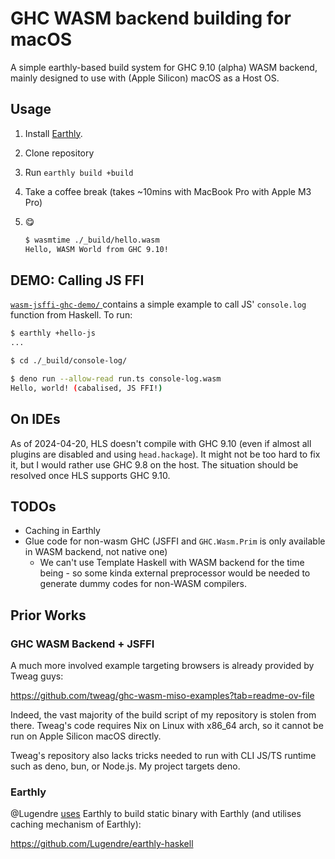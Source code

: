 # GHC WASM backend building for macOS

A simple earthly-based build system for GHC 9.10 (alpha) WASM backend, mainly designed to use with (Apple Silicon) macOS as a Host OS.

## Usage

1. Install [Earthly](https://earthly.dev).
2. Clone repository
3. Run `earthly build +build`
4. Take a coffee break (takes ~10mins with MacBook Pro with Apple M3 Pro)
5. :yum:

    ```bash
    $ wasmtime ./_build/hello.wasm
    Hello, WASM World from GHC 9.10!
    ```

## DEMO: Calling JS FFI

[`wasm-jsffi-ghc-demo/` ](./wasm-jsffi-ghc-demo) contains a simple example to call JS' `console.log` function from Haskell.
To run: 

```bash
$ earthly +hello-js
...

$ cd ./_build/console-log/

$ deno run --allow-read run.ts console-log.wasm
Hello, world! (cabalised, JS FFI!)
```

## On IDEs

As of 2024-04-20, HLS doesn't compile with GHC 9.10 (even if almost all plugins are disabled and using `head.hackage`).
It might not be too hard to fix it, but I would rather use GHC 9.8 on the host.
The situation should be resolved once HLS supports GHC 9.10.

## TODOs

- Caching in Earthly
- Glue code for non-wasm GHC (JSFFI and `GHC.Wasm.Prim` is only available in WASM backend, not native one)
  + We can't use Template Haskell with WASM backend for the time being - so some kinda external preprocessor would be needed to generate dummy codes for non-WASM compilers.

## Prior Works

### GHC WASM Backend + JSFFI

A much more involved example targeting browsers is already provided by Tweag guys:

https://github.com/tweag/ghc-wasm-miso-examples?tab=readme-ov-file

Indeed, the vast majority of the build script of my repository is stolen from there.
Tweag's code requires Nix on Linux with x86_64 arch, so it cannot be run on Apple Silicon macOS directly.

Tweag's repository also lacks tricks needed to run with CLI JS/TS runtime such as deno, bun, or Node.js.
My project targets deno.

### Earthly

@Lugendre [uses](https://github.com/Lugendre/earthly-haskell) Earthly to build static binary with Earthly (and utilises caching mechanism of Earthly):

https://github.com/Lugendre/earthly-haskell
